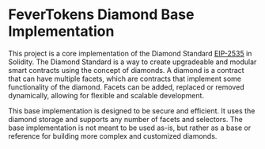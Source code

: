 # FeverTokens Diamond Base Implementation

This project is a core implementation of the Diamond Standard [EIP-2535](https://eips.ethereum.org/EIPS/eip-2535) in Solidity. The Diamond Standard is a way to create upgradeable and modular smart contracts using the concept of diamonds. A diamond is a contract that can have multiple facets, which are contracts that implement some functionality of the diamond. Facets can be added, replaced or removed dynamically, allowing for flexible and scalable development.

This base implementation is designed to be secure and efficient. It uses the diamond storage and supports any number of facets and selectors. The base implementation is not meant to be used as-is, but rather as a base or reference for building more complex and customized diamonds.
